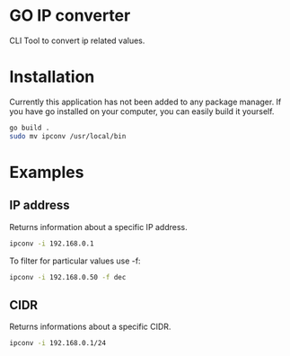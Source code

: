 # GO IP converter

CLI Tool to convert ip related values.

# Installation

Currently this application has not been added to any package manager.
If you have go installed on your computer, you can easily build it yourself.

```sh
go build .
sudo mv ipconv /usr/local/bin
```

# Examples

## IP address

Returns information about a specific IP address.

```sh
ipconv -i 192.168.0.1
```

To filter for particular values use -f:

```sh
ipconv -i 192.168.0.50 -f dec
```

## CIDR

Returns informations about a specific CIDR.

```sh
ipconv -i 192.168.0.1/24
```
